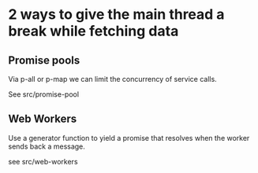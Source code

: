 # 2 ways to give the main thread a break while fetching data

## Promise pools

Via p-all or p-map we can limit the concurrency of service calls.

See src/promise-pool

## Web Workers

Use a generator function to yield a promise that resolves when the worker sends back a message.

see src/web-workers
